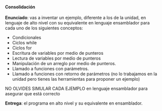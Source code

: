 #### Consolidación

**Enunciado**: vas a inventar un ejemplo, diferente a los de la unidad, en lenguaje de alto 
nivel con su equivalente en lenguaje ensamblador para cada uno de los siguientes conceptos:

- Condicionales
- Ciclos while
- Ciclos for
- Escritura de variables por medio de punteros
- Lectura de variables por medio de punteros
- Manipulación de un arreglo por medio de punteros.
- Llamado a funciones con parámetros.
- Llamado a funciones con retorno de parámetros (no lo trabajamos en la unidad 
pero tienes las herramientas para proponer un ejemplo)

NO OLVIDES SIMULAR CADA EJEMPLO en lenguaje ensamblador para asegurar que está 
correcto

**Entrega**: el programa en alto nivel y su equivalente en ensamblador.
